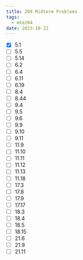```yaml
---
title: 204 Midterm Problems
tags:
  - mte204
date: 2023-10-22
---
```

- [x] 5.1
- [ ] 5.5
- [ ] 5.14
- [ ] 6.2
- [ ] 6.4
- [ ] 6.11
- [ ] 6.19
- [ ] 8.4
- [ ] 8.44
- [ ] 9.4
- [ ] 9.5
- [ ] 9.6
- [ ] 9.9
- [ ] 9.10
- [ ] 9.11
- [ ] 11.9
- [ ] 11.10
- [ ] 11.11
- [ ] 11.12
- [ ] 11.13
- [ ] 11.18
- [ ] 17.3
- [ ] 17.8
- [ ] 17.9
- [ ] 17.17
- [ ] 18.3
- [ ] 18.4
- [ ] 18.5
- [ ] 18.15
- [ ] 21.6
- [ ] 21.9
- [ ] 21.11